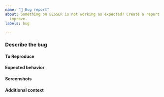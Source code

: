 ```yaml
---
name: "🐛 Bug report"
about: Something on BESSER is not working as expected? Create a report to help us
  improve.
labels: bug

---
```


### Describe the bug
<!-- A clear and concise description of what the bug is. -->

#### To Reproduce
<!-- Steps to reproduce the behavior: -->

#### Expected behavior
<!-- A clear and concise description of what you expected to happen. -->

#### Screenshots
<!-- If applicable, add screenshots to help explain your problem. -->

#### Additional context
<!-- Add any other context about the problem here. -->